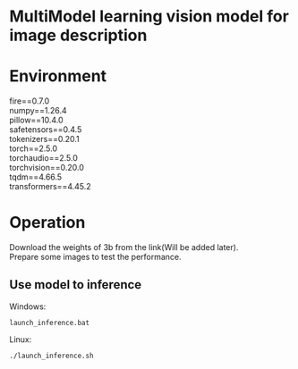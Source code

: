 # MultiModel learning vision model for image description


# Environment

fire==0.7.0  
numpy==1.26.4  
pillow==10.4.0  
safetensors==0.4.5  
tokenizers==0.20.1  
torch==2.5.0  
torchaudio==2.5.0  
torchvision==0.20.0  
tqdm==4.66.5  
transformers==4.45.2  

# Operation

Download the weights of 3b from the link(Will be added later).  
Prepare some images to test the performance.

## Use model to inference

Windows:

```
launch_inference.bat
```

Linux:

```
./launch_inference.sh
```
